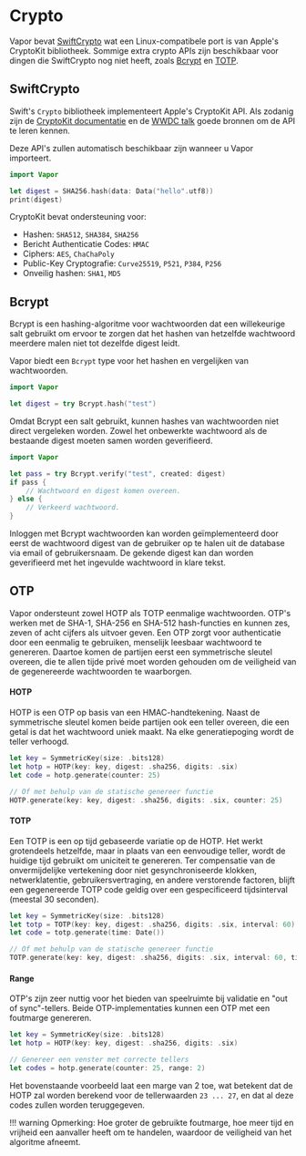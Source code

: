 # Crypto

Vapor bevat [SwiftCrypto](https://github.com/apple/swift-crypto/) wat een Linux-compatibele port is van Apple's CryptoKit bibliotheek. Sommige extra crypto APIs zijn beschikbaar voor dingen die SwiftCrypto nog niet heeft, zoals [Bcrypt](https://en.wikipedia.org/wiki/Bcrypt) en [TOTP](https://en.wikipedia.org/wiki/Time-based_One-time_Password_algorithm). 

## SwiftCrypto

Swift's `Crypto` bibliotheek implementeert Apple's CryptoKit API. Als zodanig zijn de [CryptoKit documentatie](https://developer.apple.com/documentation/cryptokit) en de [WWDC talk](https://developer.apple.com/videos/play/wwdc2019/709) goede bronnen om de API te leren kennen.

Deze API's zullen automatisch beschikbaar zijn wanneer u Vapor importeert. 

```swift
import Vapor

let digest = SHA256.hash(data: Data("hello".utf8))
print(digest)
```

CryptoKit bevat ondersteuning voor:

- Hashen: `SHA512`, `SHA384`, `SHA256`
- Bericht Authenticatie Codes: `HMAC`
- Ciphers: `AES`, `ChaChaPoly`
- Public-Key Cryptografie: `Curve25519`, `P521`, `P384`, `P256`
- Onveilig hashen: `SHA1`, `MD5`

## Bcrypt

Bcrypt is een hashing-algoritme voor wachtwoorden dat een willekeurige salt gebruikt om ervoor te zorgen dat het hashen van hetzelfde wachtwoord meerdere malen niet tot dezelfde digest leidt.

Vapor biedt een `Bcrypt` type voor het hashen en vergelijken van wachtwoorden. 

```swift
import Vapor

let digest = try Bcrypt.hash("test")
```

Omdat Bcrypt een salt gebruikt, kunnen hashes van wachtwoorden niet direct vergeleken worden. Zowel het onbewerkte wachtwoord als de bestaande digest moeten samen worden geverifieerd. 

```swift
import Vapor

let pass = try Bcrypt.verify("test", created: digest)
if pass {
	// Wachtwoord en digest komen overeen.
} else {
	// Verkeerd wachtwoord.
}
```

Inloggen met Bcrypt wachtwoorden kan worden geïmplementeerd door eerst de wachtwoord digest van de gebruiker op te halen uit de database via email of gebruikersnaam. De gekende digest kan dan worden geverifieerd met het ingevulde wachtwoord in klare tekst.

## OTP

Vapor ondersteunt zowel HOTP als TOTP eenmalige wachtwoorden. OTP's werken met de SHA-1, SHA-256 en SHA-512 hash-functies en kunnen zes, zeven of acht cijfers als uitvoer geven. Een OTP zorgt voor authenticatie door een eenmalig te gebruiken, menselijk leesbaar wachtwoord te genereren. Daartoe komen de partijen eerst een symmetrische sleutel overeen, die te allen tijde privé moet worden gehouden om de veiligheid van de gegenereerde wachtwoorden te waarborgen.

#### HOTP

HOTP is een OTP op basis van een HMAC-handtekening. Naast de symmetrische sleutel komen beide partijen ook een teller overeen, die een getal is dat het wachtwoord uniek maakt. Na elke generatiepoging wordt de teller verhoogd.
```swift
let key = SymmetricKey(size: .bits128)
let hotp = HOTP(key: key, digest: .sha256, digits: .six)
let code = hotp.generate(counter: 25)

// Of met behulp van de statische genereer functie
HOTP.generate(key: key, digest: .sha256, digits: .six, counter: 25)
```

#### TOTP

Een TOTP is een op tijd gebaseerde variatie op de HOTP. Het werkt grotendeels hetzelfde, maar in plaats van een eenvoudige teller, wordt de huidige tijd gebruikt om uniciteit te genereren. Ter compensatie van de onvermijdelijke vertekening door niet gesynchroniseerde klokken, netwerklatentie, gebruikersvertraging, en andere verstorende factoren, blijft een gegenereerde TOTP code geldig over een gespecificeerd tijdsinterval (meestal 30 seconden).

```swift
let key = SymmetricKey(size: .bits128)
let totp = TOTP(key: key, digest: .sha256, digits: .six, interval: 60)
let code = totp.generate(time: Date())

// Of met behulp van de statische genereer functie
TOTP.generate(key: key, digest: .sha256, digits: .six, interval: 60, time: Date())
```

#### Range
OTP's zijn zeer nuttig voor het bieden van speelruimte bij validatie en "out of sync"-tellers. Beide OTP-implementaties kunnen een OTP met een foutmarge genereren.
```swift
let key = SymmetricKey(size: .bits128)
let hotp = HOTP(key: key, digest: .sha256, digits: .six)

// Genereer een venster met correcte tellers
let codes = hotp.generate(counter: 25, range: 2)
```
Het bovenstaande voorbeeld laat een marge van 2 toe, wat betekent dat de HOTP zal worden berekend voor de tellerwaarden `23 ... 27`, en dat al deze codes zullen worden teruggegeven. 

!!! warning
    Opmerking: Hoe groter de gebruikte foutmarge, hoe meer tijd en vrijheid een aanvaller heeft om te handelen, waardoor de veiligheid van het algoritme afneemt.
